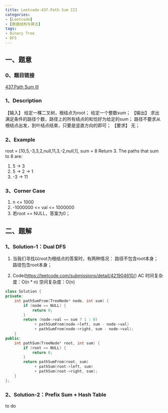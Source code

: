 ```yaml
---
title: Leetcode-437.Path Sum III
categories: 
- [Leetcode]
- [数据结构与算法]
tags: 
- Binary Tree
- DFS
---
```


## 一、题意

### 0、题目链接
[437.Path Sum III](https://leetcode.com/problems/path-sum-iii/)

### 1、Description
【输入】
给定一棵二叉树，根结点为root；
给定一个整数sum；
【输出】
求出满足条件的路径个数，路径上的所有结点的和恰好为给定的sum；
路径不要求从根结点出发，到叶结点结束，只要是竖直方向的即可；
【要求】
无；

### 2、Example
root = [10,5,-3,3,2,null,11,3,-2,null,1], sum = 8
Return 3. The paths that sum to 8 are:
1.  5 -> 3
2.  5 -> 2 -> 1
3. -3 -> 11

<!-- more -->

### 3、Corner Case
1. n <= 1000
2. -1000000 <= val <= 1000000
3. 若root == NULL，答案为0；

## 二、题解

### 1、Solution-1：Dual DFS
1. 当我们寻找以root为根结点的答案时，有两种情况：
路径不包含root本身；
路径包含root本身；

2. Code(https://leetcode.com/submissions/detail/421904610/)
AC
时间复杂度：O(n * n) 
空间复杂度：O(n) 
```C++
class Solution {
private:
    int pathSumFrom(TreeNode* node, int sum) {
        if (node == NULL) {
            return 0;
        }
        return (node->val == sum ? 1 : 0) 
             + pathSumFrom(node->left, sum - node->val) 
             + pathSumFrom(node->right, sum - node->val);
    }
public:
    int pathSum(TreeNode* root, int sum) {
        if (root == NULL) {
            return 0;
        }
        return pathSumFrom(root, sum)
             + pathSum(root->left, sum) 
             + pathSum(root->right, sum);
    }
};
```

### 2、Solution-2：Prefix Sum + Hash Table
to do